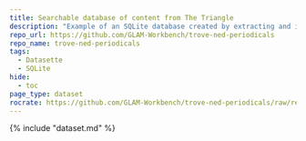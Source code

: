 ```yaml
---
title: Searchable database of content from The Triangle
description: "Example of an SQLite database created by extracting and indexing the text content of a NED periodical. Also included is a metadata file for configuring Datasette."
repo_url: https://github.com/GLAM-Workbench/trove-ned-periodicals
repo_name: trove-ned-periodicals
tags:
  - Datasette
  - SQLite
hide:
  - toc
page_type: dataset
rocrate: https://github.com/GLAM-Workbench/trove-ned-periodicals/raw/refs/heads/main/ro-crate-metadata.json
---
```


{% include "dataset.md" %}